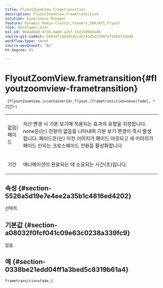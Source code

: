 ```yaml
---
title: FlyoutZoomView.frametransition
description: FlyoutZoomView.frametransition
solution: Experience Manager
feature: Dynamic Media Classic,Viewers,SDK/API,Flyout
role: Developer,User
exl-id: 0b0a88a0-d736-4ab8-a25f-15d1689b0a48
source-git-commit: 50dddf148345d2ca5243d5d7108fefa56d23dad6
workflow-type: tm+mt
source-wordcount: '62'
ht-degree: 6%

---
```


# FlyoutZoomView.frametransition{#flyoutzoomview-frametransition}

` [FlyoutZoomView.|<containerId>_flyout.]frametransition=none|fade[, *`기간`*]`

<table id="table_FC34B37AACFB4E92A37E1D2D93D5F0D2"> 
 <tbody> 
  <tr> 
   <td colname="col1"> <p> <span class="codeph"> 없음|페이드</span> </p> </td> 
   <td colname="col2"> <p> 자산 변경 시 기본 보기에 적용되는 효과의 유형을 지정합니다. <span class="codeph"> none</span>은(는) 전환이 없음을 나타내며 기본 보기 변경이 즉시 발생합니다. <span class="codeph"> 페이드</span>은(는) 이전 이미지가 페이드 아웃되고 새 이미지가 페이드 인되는 크로스페이드 전환을 활성화합니다 </p> </td> 
  </tr> 
  <tr> 
   <td colname="col1"> <p><span class="codeph"><span class="varname"> 기간</span></span> </p> </td> 
   <td colname="col2"> <p> 애니메이션이 완료되는 데 소요되는 시간(초)입니다. </p> </td> 
  </tr> 
 </tbody> 
</table>

## 속성 {#section-5526a5d19e7e4ee2a35b1c4816ed4202}

선택적.

## 기본값 {#section-a08032f0fcf041c09e63c0238a339fc9}

없음.

## 예 {#section-0338be21edd04ff1a3bed5c8319b61a4}

`frametransition=fade,1`
